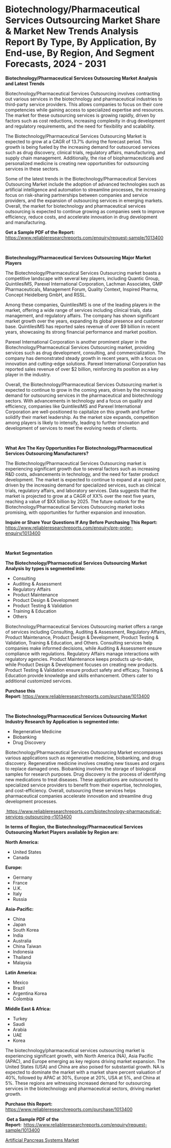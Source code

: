 <p><h1>Biotechnology/Pharmaceutical Services Outsourcing Market Share & Market New Trends Analysis Report By Type, By Application, By End-use, By Region, And Segment Forecasts, 2024 - 2031</h1></p><p><strong>Biotechnology/Pharmaceutical Services Outsourcing Market Analysis and Latest Trends</strong></p>
<p><p>Biotechnology/Pharmaceutical Services Outsourcing involves contracting out various services in the biotechnology and pharmaceutical industries to third-party service providers. This allows companies to focus on their core competencies while gaining access to specialized expertise and resources. The market for these outsourcing services is growing rapidly, driven by factors such as cost reductions, increasing complexity in drug development and regulatory requirements, and the need for flexibility and scalability.</p><p>The Biotechnology/Pharmaceutical Services Outsourcing Market is expected to grow at a CAGR of 13.7% during the forecast period. This growth is being fueled by the increasing demand for outsourced services such as drug discovery, clinical trials, regulatory affairs, manufacturing, and supply chain management. Additionally, the rise of biopharmaceuticals and personalized medicine is creating new opportunities for outsourcing services in these sectors.</p><p>Some of the latest trends in the Biotechnology/Pharmaceutical Services Outsourcing Market include the adoption of advanced technologies such as artificial intelligence and automation to streamline processes, the increasing focus on risk-sharing partnerships between companies and service providers, and the expansion of outsourcing services in emerging markets. Overall, the market for biotechnology and pharmaceutical services outsourcing is expected to continue growing as companies seek to improve efficiency, reduce costs, and accelerate innovation in drug development and manufacturing.</p></p>
<p><strong>Get a Sample PDF of the Report:&nbsp;</strong> <a href="https://www.reliableresearchreports.com/enquiry/request-sample/1013400">https://www.reliableresearchreports.com/enquiry/request-sample/1013400</a></p>
<p>&nbsp;</p>
<p><strong>Biotechnology/Pharmaceutical Services Outsourcing Major Market Players</strong></p>
<p><p>The Biotechnology/Pharmaceutical Services Outsourcing market boasts a competitive landscape with several key players, including Quantic Group, QuintilesIMS, Parexel International Corporation, Lachman Associates, GMP Pharmaceuticals, Management Forum, Quality Context, Inspired Pharma, Concept Heidelberg GmbH, and RSSL. </p><p>Among these companies, QuintilesIMS is one of the leading players in the market, offering a wide range of services including clinical trials, data management, and regulatory affairs. The company has shown significant market growth over the years, expanding its global presence and customer base. QuintilesIMS has reported sales revenue of over $9 billion in recent years, showcasing its strong financial performance and market position.</p><p>Parexel International Corporation is another prominent player in the Biotechnology/Pharmaceutical Services Outsourcing market, providing services such as drug development, consulting, and commercialization. The company has demonstrated steady growth in recent years, with a focus on innovation and cutting-edge solutions. Parexel International Corporation has reported sales revenue of over $2 billion, reinforcing its position as a key player in the industry.</p><p>Overall, the Biotechnology/Pharmaceutical Services Outsourcing market is expected to continue to grow in the coming years, driven by the increasing demand for outsourcing services in the pharmaceutical and biotechnology sectors. With advancements in technology and a focus on quality and efficiency, companies like QuintilesIMS and Parexel International Corporation are well-positioned to capitalize on this growth and further solidify their market leadership. As the market size expands, competition among players is likely to intensify, leading to further innovation and development of services to meet the evolving needs of clients.</p></p>
<p>&nbsp;</p>
<p><strong>What Are The Key Opportunities For Biotechnology/Pharmaceutical Services Outsourcing Manufacturers?</strong></p>
<p><p>The Biotechnology/Pharmaceutical Services Outsourcing market is experiencing significant growth due to several factors such as increasing R&D costs, advancements in technology, and the need for faster product development. The market is expected to continue to expand at a rapid pace, driven by the increasing demand for specialized services, such as clinical trials, regulatory affairs, and laboratory services. Data suggests that the market is projected to grow at a CAGR of XX% over the next five years, reaching a value of $XX billion by 2025. The future outlook for the Biotechnology/Pharmaceutical Services Outsourcing market looks promising, with opportunities for further expansion and innovation.</p></p>
<p><strong>Inquire or Share Your Questions If Any Before Purchasing This Report:</strong> <a href="https://www.reliableresearchreports.com/enquiry/pre-order-enquiry/1013400">https://www.reliableresearchreports.com/enquiry/pre-order-enquiry/1013400</a></p>
<p>&nbsp;</p>
<p><strong>Market Segmentation</strong></p>
<p><strong>The Biotechnology/Pharmaceutical Services Outsourcing Market Analysis by types is segmented into:</strong></p>
<p><ul><li>Consulting</li><li>Auditing & Assessment</li><li>Regulatory Affairs</li><li>Product Maintenance</li><li>Product Design & Development</li><li>Product Testing & Validation</li><li>Training & Education</li><li>Others</li></ul></p>
<p><p>Biotechnology/Pharmaceutical Services Outsourcing market offers a range of services including Consulting, Auditing & Assessment, Regulatory Affairs, Product Maintenance, Product Design & Development, Product Testing & Validation, Training & Education, and Others. Consulting services help companies make informed decisions, while Auditing & Assessment ensure compliance with regulations. Regulatory Affairs manage interactions with regulatory agencies. Product Maintenance keeps products up-to-date, while Product Design & Development focuses on creating new products. Product Testing & Validation ensure product safety and efficacy. Training & Education provide knowledge and skills enhancement. Others cater to additional customized services.</p></p>
<p><strong>Purchase this Report:&nbsp;</strong><a href="https://www.reliableresearchreports.com/purchase/1013400">https://www.reliableresearchreports.com/purchase/1013400</a></p>
<p>&nbsp;</p>
<p><strong>The Biotechnology/Pharmaceutical Services Outsourcing Market Industry Research by Application is segmented into:</strong></p>
<p><ul><li>Regenerative Medicine</li><li>Biobanking</li><li>Drug Discovery</li></ul></p>
<p><p>Biotechnology/Pharmaceutical Services Outsourcing Market encompasses various applications such as regenerative medicine, biobanking, and drug discovery. Regenerative medicine involves creating new tissues and organs to replace damaged ones. Biobanking involves the storage of biological samples for research purposes. Drug discovery is the process of identifying new medications to treat diseases. These applications are outsourced to specialized service providers to benefit from their expertise, technologies, and cost-efficiency. Overall, outsourcing these services helps pharmaceutical companies accelerate innovation and streamline drug development processes.</p></p>
<p><a href="https://www.reliableresearchreports.com/biotechnology-pharmaceutical-services-outsourcing-r1013400">&nbsp;https://www.reliableresearchreports.com/biotechnology-pharmaceutical-services-outsourcing-r1013400</a></p>
<p><strong>In terms of Region, the Biotechnology/Pharmaceutical Services Outsourcing Market Players available by Region are:</strong></p>
<p>
    <p> <strong> North America: </strong>
        <ul>
            <li>United States</li>
            <li>Canada</li>
        </ul>
        </p> 
    <p> <strong> Europe: </strong>
        <ul>
            <li>Germany</li>
            <li>France</li>
            <li>U.K.</li>
            <li>Italy</li>
            <li>Russia</li>
        </ul>
        </p> 
    <p> <strong> Asia-Pacific: </strong>
        <ul>
            <li>China</li>
            <li>Japan</li>
            <li>South Korea</li>
            <li>India</li>
            <li>Australia</li>
            <li>China Taiwan</li>
            <li>Indonesia</li>
            <li>Thailand</li>
            <li>Malaysia</li>
        </ul>
        </p> 
    <p> <strong> Latin America: </strong>
        <ul>
            <li>Mexico</li>
            <li>Brazil</li>
            <li>Argentina Korea</li>
            <li>Colombia</li>
        </ul>
        </p> 
    <p> <strong> Middle East & Africa: </strong>
        <ul>
            <li>Turkey</li>
            <li>Saudi</li>
            <li>Arabia</li>
            <li>UAE</li>
            <li>Korea</li>
        </ul>
    </p>
    </p>
<p><p>The biotechnology/pharmaceutical services outsourcing market is experiencing significant growth, with North America (NA), Asia Pacific (APAC), and Europe emerging as key regions driving market expansion. The United States (USA) and China are also poised for substantial growth. NA is expected to dominate the market with a market share percent valuation of 40%, followed by APAC at 30%, Europe at 20%, USA at 5%, and China at 5%. These regions are witnessing increased demand for outsourcing services in the biotechnology and pharmaceutical sectors, driving market growth.</p></p>
<p><strong>Purchase this Report: </strong><a href="https://www.reliableresearchreports.com/purchase/1013400">https://www.reliableresearchreports.com/purchase/1013400</a></p>
<p>&nbsp;<strong>Get a Sample PDF of the Report:&nbsp;&nbsp;</strong><a href="https://www.reliableresearchreports.com/enquiry/request-sample/1013400">https://www.reliableresearchreports.com/enquiry/request-sample/1013400</a></p>
<p><strong></strong></p>
<p><p><a href="https://view.publitas.com/reportprime-1/global-artificial-pancreas-systems-market-size-is-expected-to-reach-at-a-cagr-of-9-7-and-this-report-covers-market-growth-trend-opportunity-and-forecast-2024-2031/">Artificial Pancreas Systems Market</a></p></p>
